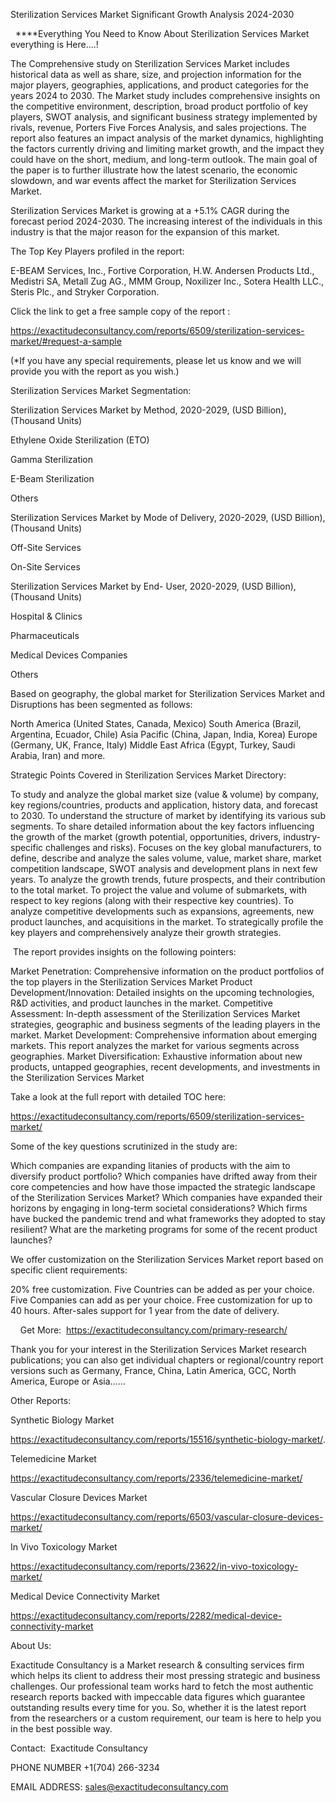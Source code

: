 Sterilization Services Market Significant Growth Analysis 2024-2030

  ****Everything You Need to Know About Sterilization Services Market everything is Here....!

The Comprehensive study on Sterilization Services Market includes historical data as well as share, size, and projection information for the major players, geographies, applications, and product categories for the years 2024 to 2030. The Market study includes comprehensive insights on the competitive environment, description, broad product portfolio of key players, SWOT analysis, and significant business strategy implemented by rivals, revenue, Porters Five Forces Analysis, and sales projections. The report also features an impact analysis of the market dynamics, highlighting the factors currently driving and limiting market growth, and the impact they could have on the short, medium, and long-term outlook. The main goal of the paper is to further illustrate how the latest scenario, the economic slowdown, and war events affect the market for Sterilization Services Market.

Sterilization Services Market is growing at a +5.1% CAGR during the forecast period 2024-2030. The increasing interest of the individuals in this industry is that the major reason for the expansion of this market.

The Top Key Players profiled in the report: 

E-BEAM Services, Inc., Fortive Corporation, H.W. Andersen Products Ltd., Medistri SA, Metall Zug AG., MMM Group, Noxilizer Inc., Sotera Health LLC., Steris Plc., and Stryker Corporation.

Click the link to get a free sample copy of the report :

https://exactitudeconsultancy.com/reports/6509/sterilization-services-market/#request-a-sample

(*If you have any special requirements, please let us know and we will provide you with the report as you wish.)

Sterilization Services Market Segmentation:

Sterilization Services Market by Method, 2020-2029, (USD Billion), (Thousand Units)

Ethylene Oxide Sterilization (ETO)

Gamma Sterilization

E-Beam Sterilization

Others

Sterilization Services Market by Mode of Delivery, 2020-2029, (USD Billion), (Thousand Units)

Off-Site Services

On-Site Services

Sterilization Services Market by End- User, 2020-2029, (USD Billion), (Thousand Units)

Hospital & Clinics

Pharmaceuticals

Medical Devices Companies

Others

Based on geography, the global market for Sterilization Services Market and Disruptions has been segmented as follows:

North America (United States, Canada, Mexico)
South America (Brazil, Argentina, Ecuador, Chile)
Asia Pacific (China, Japan, India, Korea)
Europe (Germany, UK, France, Italy)
Middle East Africa (Egypt, Turkey, Saudi Arabia, Iran) and more.

Strategic Points Covered in Sterilization Services Market Directory:

To study and analyze the global market size (value & volume) by company, key regions/countries, products and application, history data, and forecast to 2030.
To understand the structure of market by identifying its various sub segments.
To share detailed information about the key factors influencing the growth of the market (growth potential, opportunities, drivers, industry-specific challenges and risks).
Focuses on the key global manufacturers, to define, describe and analyze the sales volume, value, market share, market competition landscape, SWOT analysis and development plans in next few years.
To analyze the growth trends, future prospects, and their contribution to the total market.
To project the value and volume of submarkets, with respect to key regions (along with their respective key countries).
To analyze competitive developments such as expansions, agreements, new product launches, and acquisitions in the market.
To strategically profile the key players and comprehensively analyze their growth strategies.

 The report provides insights on the following pointers:

Market Penetration: Comprehensive information on the product portfolios of the top players in the Sterilization Services Market
Product Development/Innovation: Detailed insights on the upcoming technologies, R&D activities, and product launches in the market.
Competitive Assessment: In-depth assessment of the Sterilization Services Market strategies, geographic and business segments of the leading players in the market.
Market Development: Comprehensive information about emerging markets. This report analyzes the market for various segments across geographies.
Market Diversification: Exhaustive information about new products, untapped geographies, recent developments, and investments in the Sterilization Services Market

Take a look at the full report with detailed TOC here:

https://exactitudeconsultancy.com/reports/6509/sterilization-services-market/

Some of the key questions scrutinized in the study are:

Which companies are expanding litanies of products with the aim to diversify product portfolio?
Which companies have drifted away from their core competencies and how have those impacted the strategic landscape of the Sterilization Services Market?
Which companies have expanded their horizons by engaging in long-term societal considerations?
Which firms have bucked the pandemic trend and what frameworks they adopted to stay resilient?
What are the marketing programs for some of the recent product launches?

We offer customization on the Sterilization Services Market report based on specific client requirements:

20% free customization.
Five Countries can be added as per your choice.
Five Companies can add as per your choice.
Free customization for up to 40 hours.
After-sales support for 1 year from the date of delivery.

    Get More:  https://exactitudeconsultancy.com/primary-research/

Thank you for your interest in the Sterilization Services Market research publications; you can also get individual chapters or regional/country report versions such as Germany, France, China, Latin America, GCC, North America, Europe or Asia……

Other Reports:

Synthetic Biology Market

https://exactitudeconsultancy.com/reports/15516/synthetic-biology-market/.

Telemedicine Market

https://exactitudeconsultancy.com/reports/2336/telemedicine-market/

Vascular Closure Devices Market

https://exactitudeconsultancy.com/reports/6503/vascular-closure-devices-market/

In Vivo Toxicology Market

https://exactitudeconsultancy.com/reports/23622/in-vivo-toxicology-market/

Medical Device Connectivity Market

https://exactitudeconsultancy.com/reports/2282/medical-device-connectivity-market

About Us:

Exactitude Consultancy is a Market research & consulting services firm which helps its client to address their most pressing strategic and business challenges. Our professional team works hard to fetch the most authentic research reports backed with impeccable data figures which guarantee outstanding results every time for you. So, whether it is the latest report from the researchers or a custom requirement, our team is here to help you in the best possible way.

Contact:  Exactitude Consultancy

PHONE NUMBER +1(704) 266-3234

EMAIL ADDRESS: sales@exactitudeconsultancy.com
